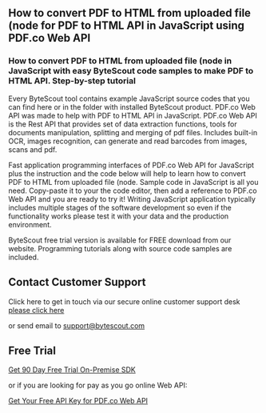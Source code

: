 ## How to convert PDF to HTML from uploaded file (node for PDF to HTML API in JavaScript using PDF.co Web API

### How to convert PDF to HTML from uploaded file (node in JavaScript with easy ByteScout code samples to make PDF to HTML API. Step-by-step tutorial

Every ByteScout tool contains example JavaScript source codes that you can find here or in the folder with installed ByteScout product. PDF.co Web API was made to help with PDF to HTML API in JavaScript. PDF.co Web API is the Rest API that provides set of data extraction functions, tools for documents manipulation, splitting and merging of pdf files. Includes built-in OCR, images recognition, can generate and read barcodes from images, scans and pdf.

Fast application programming interfaces of PDF.co Web API for JavaScript plus the instruction and the code below will help to learn how to convert PDF to HTML from uploaded file (node. Sample code in JavaScript is all you need. Copy-paste it to your the code editor, then add a reference to PDF.co Web API and you are ready to try it! Writing JavaScript application typically includes multiple stages of the software development so even if the functionality works please test it with your data and the production environment.

ByteScout free trial version is available for FREE download from our website. Programming tutorials along with source code samples are included.

## Contact Customer Support

Click here to get in touch via our secure online customer support desk [please click here](https://bytescout.zendesk.com/hc/en-us/requests/new?subject=PDF.co%20Web%20API%20Question)

or send email to [support@bytescout.com](mailto:support@bytescout.com?subject=PDF.co%20Web%20API%20Question) 

## Free Trial

[Get 90 Day Free Trial On-Premise SDK](https://bytescout.com/download/web-installer?utm_source=github-readme)

or if you are looking for pay as you go online Web API:

[Get Your Free API Key for PDF.co Web API](https://pdf.co/documentation/api?utm_source=github-readme)